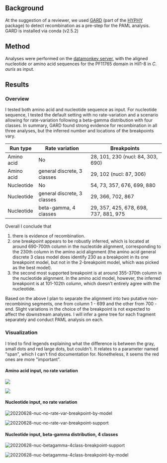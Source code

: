 ## Background

At the suggestion of a reviewer, we used [GARD](https://academic.oup.com/mbe/article/23/10/1891/1096946) (part of the [HYPHY](https://github.com/veg/hyphy) package) to detect recombination as a pre-step for the PAML analysis. GARD is installed via conda (v2.5.2)

## Method

Analyses were performed on the [datamonkey server](https://datamonkey.org/), with the aligned nucleotide or amino acid sequences for the PF11765 domain in Hil1-8 in _C. auris_ as input.

## Results

### Overview

I tested both amino acid and nucleotide sequence as input. For nucleotide sequence, I tested the default setting with no rate-variation and a scenario allowing for rate-variation following a beta-gamma distribution with four classes. In summary, GARD found strong evidence for recombination in all three analyses, but the inferred number and locations of the breakpoints vary.

| Run type   | Rate variation              | Breakpoints                           |
| ---------- | --------------------------- | ------------------------------------- |
| Amino acid | No                          | 28, 101, 230 (nucl: 84, 303, 690)     |
| Amino acid | general discrete, 3 classes | 29, 102 (nucl: 87, 306)               |
| Nucleotide | No                          | 54, 73, 357, 676, 699, 880            |
| Nucleotide | general discrete, 3 classes | 29, 366, 702, 867                     |
| Nucleotide | beta-gamma, 4 classes       | 29, 357, 425, 678, 698, 737, 881, 975 |

Overall I conclude that

1. there is evidence of recombination.
2. one breakpoint appears to be robustly inferred, which is located at around 690-700th column in the nucleotide alignment, corresponding to the 230th column in the amino acid alignment (the amino acid general discrete 3 class model does identify 230 as a breakpoint in its one breakpoint model, but not in the 2-breakpoint model, which was picked as the best model).
3. the second most supported breakpoint is at around 355-370th column in the nucleotide alignment. In the amino acid model, however, the inferred breakpoint is at 101-102th column, which doesn't entirely agree with the nucleotide.

Based on the above I plan to separate the alignment into two putative non-recombining segments, one from column 1 - 699 and the other from 700 - end. Slight variations in the choice of the breakpoint is not expected to affect the downstream analyses. I will infer a gene tree for each fragment separately and conduct PAML analysis on each.

### Visualization

I tried to find legends explaining what the difference is between the gray, small dots and red large dots, but couldn't. It relates to a parameter named "span", which I can't find documentation for. Nonetheless, it seems the red ones are more "important".

#### Amino acid input, no rate variation

![](/Users/bhe2/Documents/work/current/C037-Cand-auris-adhesin/02-case-studies/09-natural-selection/output/gard/20220628-aa-no-rate-var-breakpoint-by-model.svg)

![](/Users/bhe2/Documents/work/current/C037-Cand-auris-adhesin/02-case-studies/09-natural-selection/output/gard/20220628-aa-no-rate-var-breakpoint-support.svg)

#### Nucleotide input, no rate variation

![20220628-nuc-no-rate-var-breakpoint-by-model](/Users/bhe2/Documents/work/current/C037-Cand-auris-adhesin/02-case-studies/09-natural-selection/output/gard/20220628-nuc-no-rate-var-breakpoint-by-model.svg)

![20220628-nuc-no-rate-var-breakpoint-support](/Users/bhe2/Documents/work/current/C037-Cand-auris-adhesin/02-case-studies/09-natural-selection/output/gard/20220628-nuc-no-rate-var-breakpoint-support.svg)

#### Nucleotide input, beta-gamma distribution, 4 classes

![20220628-nuc-betagamma-4class-breakpoint-support](/Users/bhe2/Documents/work/current/C037-Cand-auris-adhesin/02-case-studies/09-natural-selection/output/gard/20220628-nuc-betagamma-4class-breakpoint-support.svg)

![20220628-nuc-betagamma-4class-breakpoint-by-model](/Users/bhe2/Documents/work/current/C037-Cand-auris-adhesin/02-case-studies/09-natural-selection/output/gard/20220628-nuc-betagamma-4class-breakpoint-by-model.svg)
